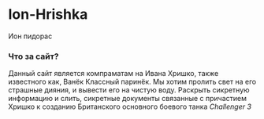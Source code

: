 # Ion-Hrishka
Ион пидорас

### Что за сайт?
Данный сайт является компраматам на Ивана Хришко, также известного как, Ванёк Классный паринёк. Мы хотим пролить свет на его страшные дияния, и вывести его на чистую воду. Раскрыть сикретную информацию и слить, сикретные документы связанные с причастием Хришко к созданию Британского основного боевого танка *Challenger 3*


